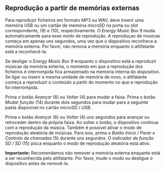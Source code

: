## Reprodução a partir de memórias externas

Para reproduzir ficheiros em formato MP3 ou WAV, deve inserir uma memória USB ou um cartão de memória microSD na porta ou slot correspondente, (9) e (10), respectivamente. O *Energy Music Box 9* muda automaticamente para esse modo de reprodução. A reproduçao de músicas começa em apenas uns segundos, uma vez que o dispositivo reconhece a memória externa. Por favor, não remova a memória enquanto o altifalante está a reconhecê-la.

Se desligar o *Energy Music Box 9* enquanto o dispositivo está a reproduzir músicas da memória externa, o momento em que a reprodução dos ficheiros é interrompida fica armazenado na memória interna do dispositivo. Se ligar ou inserir a mesma unidade de memória de novo, o altifalante começa a reproduzir o conteúdo a partir do momento no que a reprodução foi interrompida.

Prima o botão *Avançar* (6) ou *Voltar* (4) para mudar a faixa. Prima o botão *Mudar função* (14) durante dois segundos para mudar para a seguinte pasta disponível no cartão microSD / USB.

Prima o botão *Avançar* (6) ou *Voltar* (4) uns segundos para avançar ou retroceder dentro da própria faixa. Ao soltar o botão, o dispositivo continua com a reprodução da música. Também é possivel ativar o modo de reprodução aleatória de músicas. Para isso, prima o *Botão Início / Parar e Controlo de chamadas* (5) durante uns segundos. O *indicador de função SD / SD* (15) pisca enquanto o modo de reprodução aleatória está ativo.

**Importante:** Recomendamos não remover a memória externa enquanto está a ser reconhecida pelo altifalante. Por favor, mude o modo ou desligue o dispositivo antes de removê-la.






